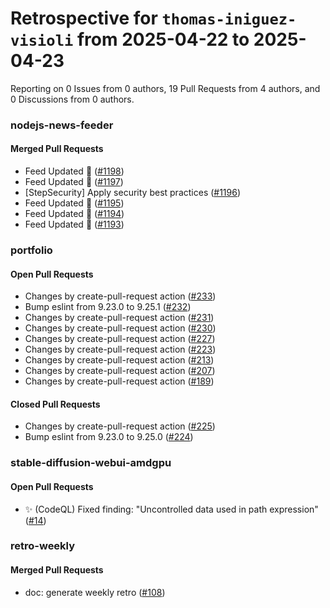 # Retrospective for `thomas-iniguez-visioli` from 2025-04-22 to 2025-04-23

Reporting on 0 Issues from 0 authors, 19 Pull Requests from 4 authors, and 0 Discussions from 0 authors.


### nodejs-news-feeder

#### Merged Pull Requests

- Feed Updated 🍿 ([#1198](https://github.com/thomas-iniguez-visioli/nodejs-news-feeder/pull/1198))
- Feed Updated 🍿 ([#1197](https://github.com/thomas-iniguez-visioli/nodejs-news-feeder/pull/1197))
- [StepSecurity] Apply security best practices ([#1196](https://github.com/thomas-iniguez-visioli/nodejs-news-feeder/pull/1196))
- Feed Updated 🍿 ([#1195](https://github.com/thomas-iniguez-visioli/nodejs-news-feeder/pull/1195))
- Feed Updated 🍿 ([#1194](https://github.com/thomas-iniguez-visioli/nodejs-news-feeder/pull/1194))
- Feed Updated 🍿 ([#1193](https://github.com/thomas-iniguez-visioli/nodejs-news-feeder/pull/1193))

### portfolio

#### Open Pull Requests

- Changes by create-pull-request action ([#233](https://github.com/thomas-iniguez-visioli/portfolio/pull/233))
- Bump eslint from 9.23.0 to 9.25.1 ([#232](https://github.com/thomas-iniguez-visioli/portfolio/pull/232))
- Changes by create-pull-request action ([#231](https://github.com/thomas-iniguez-visioli/portfolio/pull/231))
- Changes by create-pull-request action ([#230](https://github.com/thomas-iniguez-visioli/portfolio/pull/230))
- Changes by create-pull-request action ([#227](https://github.com/thomas-iniguez-visioli/portfolio/pull/227))
- Changes by create-pull-request action ([#223](https://github.com/thomas-iniguez-visioli/portfolio/pull/223))
- Changes by create-pull-request action ([#213](https://github.com/thomas-iniguez-visioli/portfolio/pull/213))
- Changes by create-pull-request action ([#207](https://github.com/thomas-iniguez-visioli/portfolio/pull/207))
- Changes by create-pull-request action ([#189](https://github.com/thomas-iniguez-visioli/portfolio/pull/189))

#### Closed Pull Requests

- Changes by create-pull-request action ([#225](https://github.com/thomas-iniguez-visioli/portfolio/pull/225))
- Bump eslint from 9.23.0 to 9.25.0 ([#224](https://github.com/thomas-iniguez-visioli/portfolio/pull/224))

### stable-diffusion-webui-amdgpu

#### Open Pull Requests

- ✨ (CodeQL) Fixed finding: "Uncontrolled data used in path expression" ([#14](https://github.com/thomas-iniguez-visioli/stable-diffusion-webui-amdgpu/pull/14))

### retro-weekly

#### Merged Pull Requests

- doc: generate weekly retro ([#108](https://github.com/thomas-iniguez-visioli/retro-weekly/pull/108))